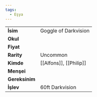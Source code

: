 ```yaml
---
tags:
  - Eşya
---  
```

  
  
  
|  |  |  
|---|---|  
| **İsim** | Goggle of Darkvision|  
| **Okul** | |  
| **Fiyat** | |  
| **Rarity** | Uncommon|  
| **Kimde** | [[Alfons]], [[Philip]]|  
| **Menşei** | |  
| **Gereksinim** | |  
| **İşlev** | 60ft Darkvision|  
  
  
